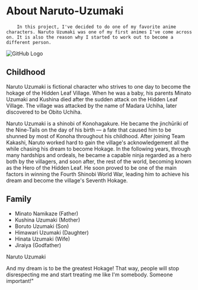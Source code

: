 # About Naruto-Uzumaki

        In this project, I've decided to do one of my favorite anime characters. Naruto Uzumaki was one of my first animes I've come across on. It is also the reason why I started to work out to become a different person. 


![GitHub Logo](https://wallpapercave.com/wp/wp2001685.png)




## Childhood

Naruto Uzumaki is fictional character who strives to one day to become the hokage of the Hidden Leaf Village. When he was a baby, his parents Minato Uzumaki and Kushina died after the sudden attack on the Hidden Leaf Village. The village was attacked by the name of Madara Uchiha, later discovered to be Obito Uchiha. 












Naruto Uzumaki is a shinobi of Konohagakure. He became the jinchūriki of the Nine-Tails on the day of his birth — a fate that caused him to be shunned by most of Konoha throughout his childhood. After joining Team Kakashi, Naruto worked hard to gain the village's acknowledgement all the while chasing his dream to become Hokage. In the following years, through many hardships and ordeals, he became a capable ninja regarded as a hero both by the villagers, and soon after, the rest of the world, becoming known as the Hero of the Hidden Leaf. He soon proved to be one of the main factors in winning the Fourth Shinobi World War, leading him to achieve his dream and become the village's Seventh Hokage.


## Family

 - Minato Namikaze (Father)
 - Kushina Uzumaki (Mother)
 - Boruto Uzumaki (Son)
 - Himawari Uzumaki (Daughter)
 - Hinata Uzumaki (Wife)
 - Jiraiya (Godfather) 

Naruto Uzumaki


And my dream is to be the greatest Hokage! That way, people will stop disrespecting me and start treating me like I'm somebody. Someone important!"
